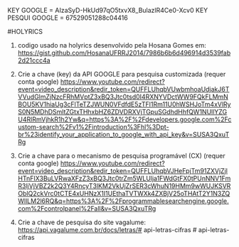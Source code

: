 


KEY GOOGLE = AIzaSyD-HkUd97qO5txvX8_BulazlR4Ce0-Xcv0
KEY PESQUI GOOGLE = 67529051288c04416

#HOLYRICS


1. codigo usado na holyrics desenvolvido pela Hosana Gomes em:
https://gist.github.com/HosanaUFRRJ2014/7986b6b6d496914d3539fab2d21ccc4a

2. Crie a chave (key) da API GOOGLE para pesquisa customizada (requer conta google)
https://www.youtube.com/redirect?event=video_description&redir_token=QUFFLUhqbVUwbmhoaUdjakJ6TVVudGlmZjNzcFRhMVptZ3xBQ3Jtc0tsd0I4RXNYVDctWW9FQkFLMmNBOU5KV1hiaUg3cFlTeTZJWUN0VFdfdE5zTFl1Rm11U0hWSHJoTm4xVlRyS0N5MDhDSmltZGtxTHhxbHZ6ZDVDRXVjTGpuSGdhdHhfQW1NUllYZGU4RlRmVjhkR1h2Yw&q=https%3A%2F%2Fdevelopers.google.com%2Fcustom-search%2Fv1%2Fintroduction%3Fhl%3Dpt-br%23identify_your_application_to_google_with_api_key&v=SUSA3QxuTRg


3. Crie a chave para o mecanismo de pesquisa programável (CX) (requer conta google)
https://www.youtube.com/redirect?event=video_description&redir_token=QUFFLUhqbVJHeFpjTm91ZXVjZjlHTnFIX3BuLVRwaXFzZ3xBQ3Jtc0trZm5WLUlja1FWdGtFX0tPUnNNV1FmR3ljVjVBZ2k2Q3Y4RncyT3lKM2VkUjZrSER3cWhuN19HMm9wWUJKSVROblQ2ckVrc0tCTE4xUHNzX1I1UEthaTVTWXk4ZXBjV25oTHAtT2Y1N3ZQWllLM2l6RQ&q=https%3A%2F%2Fprogrammablesearchengine.google.com%2Fcontrolpanel%2Fall&v=SUSA3QxuTRg

4. Crie a chave de pesquisa do site vagalume:
https://api.vagalume.com.br/docs/letras/#   a p i - l e t r a s - c i f r a s  
 #   a p i - l e t r a s - c i f r a s  
 